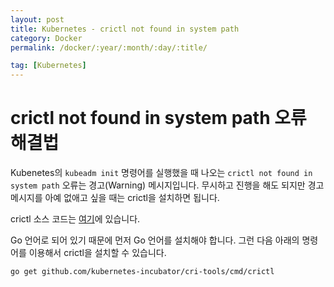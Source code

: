 ```yaml
---
layout: post
title: Kubernetes - crictl not found in system path
category: Docker
permalink: /docker/:year/:month/:day/:title/

tag: [Kubernetes]
---
```

# crictl not found in system path 오류 해결법

Kubenetes의 `kubeadm init` 명령어를 실행했을 때 나오는 `crictl not found in system path` 오류는 경고(Warning) 메시지입니다. 무시하고 진행을 해도 되지만 경고 메시지를 아예 없애고 싶을 때는 crictl을 설치하면 됩니다.

crictl 소스 코드는 [여기](https://github.com/kubernetes-incubator/cri-tools/tree/master/cmd/crictl)에 있습니다.

Go 언어로 되어 있기 때문에 먼저 Go 언어를 설치해야 합니다. 그런 다음 아래의 명령어를 이용해서 crictl을 설치할 수 있습니다.

~~~
go get github.com/kubernetes-incubator/cri-tools/cmd/crictl
~~~